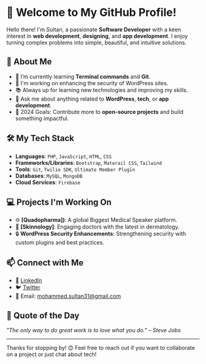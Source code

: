 # 👋 Welcome to My GitHub Profile!

Hello there! I'm Sultan, a passionate **Software Developer** with a keen interest in **web development**, **designing**, and **app development**. I enjoy turning complex problems into simple, beautiful, and intuitive solutions.

## 🚀 About Me

- 🌱 I’m currently learning **Terminal commands** and **Git**.
- 🔧 I'm working on enhancing the security of WordPress sites.
- 📚 Always up for learning new technologies and improving my skills.
- 💬 Ask me about anything related to **WordPress**, **tech**, or **app development**.
- 🎯 2024 Goals: Contribute more to **open-source projects** and build something impactful.

## 🛠️ My Tech Stack

- **Languages**: `PHP`, `JavaScript`, `HTML`, `CSS`
- **Frameworks/Libraries**: `Bootstrap`, `Materail CSS`, `Tailwind`
- **Tools**: `Git`, `Twilio SDK`, `Ultimate Member Plugin`
- **Databases**: `MySQL`, `MongoDB`
- **Cloud Services**: `Firebase`

## 💻 Projects I'm Working On

- 🌐 **[Quadopharma])**: A global Biggest Medical Speaker platform.
- 📱 **[Skinnology]**: Engaging doctors with the latest in dermatology.
- 🔒 **WordPress Security Enhancements**: Strengthening security with custom plugins and best practices.

## 📫 Connect with Me

- 💼 [LinkedIn](https://www.linkedin.com/in/sultanmddeveloper/)
- 🐦 [Twitter](https://x.com/yourssultan)
- 📧 Email: mohammed.sultan31@gmail.com

## 💬 Quote of the Day

_"The only way to do great work is to love what you do." – Steve Jobs_

---

Thanks for stopping by! 😊 Feel free to reach out if you want to collaborate on a project or just chat about tech!
